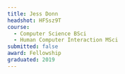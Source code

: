 ```yaml
---
title: Jess Donn
headshot: HFSsz9T
course:
  - Computer Science BSci
  - Human Computer Interaction MSci
submitted: false
award: Fellowship
graduated: 2019
---
```

